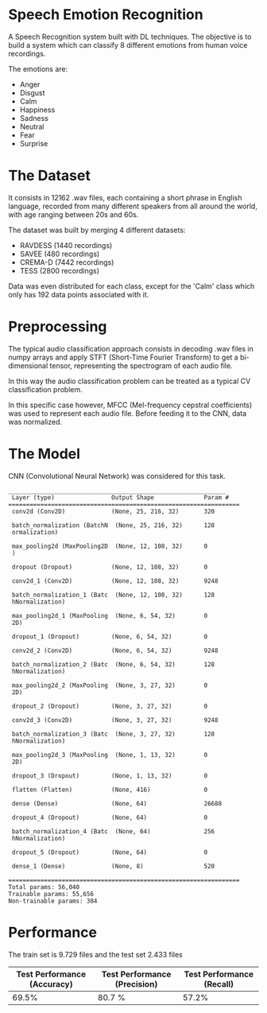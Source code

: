 # Speech Emotion Recognition
A Speech Recognition system built with DL techniques. The objective is to build a system which can classify 8 different emotions from human voice recordings.

The emotions are:

- Anger
- Disgust
- Calm
- Happiness
- Sadness
- Neutral
- Fear
- Surprise


# The Dataset

It consists in 12162 .wav files, each containing a short phrase in English language, recorded from many different speakers from all around the world, with age ranging between 20s and 60s.

The dataset was built by merging 4 different datasets:

- RAVDESS (1440 recordings)
- SAVEE (480  recordings)
- CREMA-D (7442  recordings)
- TESS (2800 recordings)


Data was even distributed for each class, except for the 'Calm' class which only has 192 data points associated with it.

# Preprocessing

The typical audio classification approach consists in decoding .wav files in numpy arrays and apply STFT (Short-Time Fourier Transform) to get  a bi-dimensional tensor, representing the spectrogram of each audio file.

In this way the audio classification problem can be treated as a typical CV classification problem.

In this specific case however, MFCC (Mel-frequency cepstral coefficients) was used to represent each audio file. Before feeding it to the CNN, data was normalized.

# The Model

CNN (Convolutional Neural Network) was considered for this task.

```
_____________________________________________________________
 Layer (type)                Output Shape              Param #   
=================================================================
 conv2d (Conv2D)             (None, 25, 216, 32)       320       
                                                                 
 batch_normalization (BatchN  (None, 25, 216, 32)      128       
 ormalization)                                                   
                                                                 
 max_pooling2d (MaxPooling2D  (None, 12, 108, 32)      0         
 )                                                               
                                                                 
 dropout (Dropout)           (None, 12, 108, 32)       0         
                                                                 
 conv2d_1 (Conv2D)           (None, 12, 108, 32)       9248      
                                                                 
 batch_normalization_1 (Batc  (None, 12, 108, 32)      128       
 hNormalization)                                                 
                                                                 
 max_pooling2d_1 (MaxPooling  (None, 6, 54, 32)        0         
 2D)                                                             
                                                                 
 dropout_1 (Dropout)         (None, 6, 54, 32)         0         
                                                                 
 conv2d_2 (Conv2D)           (None, 6, 54, 32)         9248      
                                                                 
 batch_normalization_2 (Batc  (None, 6, 54, 32)        128       
 hNormalization)                                                 
                                                                 
 max_pooling2d_2 (MaxPooling  (None, 3, 27, 32)        0         
 2D)                                                             
                                                                 
 dropout_2 (Dropout)         (None, 3, 27, 32)         0         
                                                                 
 conv2d_3 (Conv2D)           (None, 3, 27, 32)         9248      
                                                                 
 batch_normalization_3 (Batc  (None, 3, 27, 32)        128       
 hNormalization)                                                 
                                                                 
 max_pooling2d_3 (MaxPooling  (None, 1, 13, 32)        0         
 2D)                                                             
                                                                 
 dropout_3 (Dropout)         (None, 1, 13, 32)         0         
                                                                 
 flatten (Flatten)           (None, 416)               0         
                                                                 
 dense (Dense)               (None, 64)                26688     
                                                                 
 dropout_4 (Dropout)         (None, 64)                0         
                                                                 
 batch_normalization_4 (Batc  (None, 64)               256       
 hNormalization)                                                 
                                                                 
 dropout_5 (Dropout)         (None, 64)                0         
                                                                 
 dense_1 (Dense)             (None, 8)                 520       
                                                                 
=================================================================
Total params: 56,040
Trainable params: 55,656
Non-trainable params: 384

```

# Performance

The train set is 9.729 files and the test set 2.433 files

| Test Performance (Accuracy) | Test Performance (Precision) | Test Performance (Recall) |
| ------------- | ------------- | ------------- |
| 69.5%  | 80.7 %  | 57.2%  |

